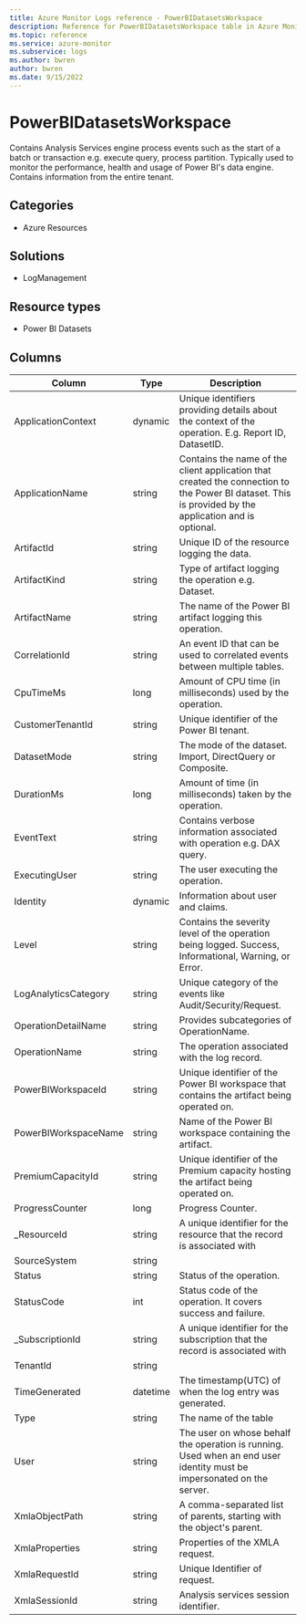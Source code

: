 ```yaml
---
title: Azure Monitor Logs reference - PowerBIDatasetsWorkspace
description: Reference for PowerBIDatasetsWorkspace table in Azure Monitor Logs.
ms.topic: reference
ms.service: azure-monitor
ms.subservice: logs
ms.author: bwren
author: bwren
ms.date: 9/15/2022
---
```


# PowerBIDatasetsWorkspace

 Contains Analysis Services engine process events such as the start of a batch or transaction e.g. execute query, process partition. Typically used to monitor the performance, health and usage of Power BI's data engine. Contains information from the entire tenant.

## Categories

- Azure Resources
## Solutions

- LogManagement
## Resource types

- Power BI Datasets




## Columns

| Column | Type | Description |
| --- | --- | --- |
| ApplicationContext | dynamic | Unique identifiers providing details about the context of the operation. E.g. Report ID, DatasetID. |
| ApplicationName | string | Contains the name of the client application that created the connection to the Power BI dataset. This is provided by the application and is optional. |
| ArtifactId | string | Unique ID of the resource logging the data. |
| ArtifactKind | string | Type of artifact logging the operation e.g. Dataset. |
| ArtifactName | string | The name of the Power BI artifact logging this operation. |
| CorrelationId | string | An event ID that can be used to correlated events between multiple tables. |
| CpuTimeMs | long | Amount of CPU time (in milliseconds) used by the operation. |
| CustomerTenantId | string | Unique identifier of the Power BI tenant. |
| DatasetMode | string | The mode of the dataset. Import, DirectQuery or Composite. |
| DurationMs | long | Amount of time (in milliseconds) taken by the operation. |
| EventText | string | Contains verbose information associated with operation e.g. DAX query. |
| ExecutingUser | string | The user executing the operation. |
| Identity | dynamic | Information about user and claims. |
| Level | string | Contains the severity level of the operation being logged. Success, Informational, Warning, or Error. |
| LogAnalyticsCategory | string | Unique category of the events like Audit/Security/Request. |
| OperationDetailName | string | Provides subcategories of OperationName. |
| OperationName | string | The operation associated with the log record. |
| PowerBIWorkspaceId | string | Unique identifier of the Power BI workspace that contains the artifact being operated on. |
| PowerBIWorkspaceName | string | Name of the Power BI workspace containing the artifact. |
| PremiumCapacityId | string | Unique identifier of the Premium capacity hosting the artifact being operated on. |
| ProgressCounter | long | Progress Counter. |
| _ResourceId | string | A unique identifier for the resource that the record is associated with |
| SourceSystem | string |  |
| Status | string | Status of the operation. |
| StatusCode | int | Status code of the operation. It covers success and failure. |
| _SubscriptionId | string | A unique identifier for the subscription that the record is associated with |
| TenantId | string |  |
| TimeGenerated | datetime | The timestamp(UTC) of when the log entry was generated. |
| Type | string | The name of the table |
| User | string | The user on whose behalf the operation is running. Used when an end user identity must be impersonated on the server. |
| XmlaObjectPath | string | A comma-separated list of parents, starting with the object's parent. |
| XmlaProperties | string | Properties of the XMLA request. |
| XmlaRequestId | string | Unique Identifier of request. |
| XmlaSessionId | string | Analysis services session identifier. |
